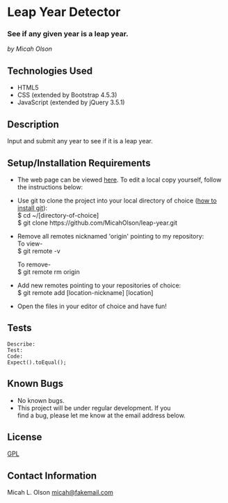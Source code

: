 # Leap Year Detector

### See if any given year is a leap year.  
_by Micah Olson_

## Technologies Used
* HTML5
* CSS (extended by Bootstrap 4.5.3)
* JavaScript (extended by jQuery 3.5.1)

## Description
Input and submit any year to see if it is a leap year.

## Setup/Installation Requirements
* The web page can be viewed [here](https://micaholson.github.io/leap-year). To edit a local copy yourself, follow the instructions below:  

* Use git to clone the project into your local directory of choice ([how to install git](https://www.learnhowtoprogram.com/introduction-to-programming/getting-started-with-intro-to-programming/git-and-github)):  
  $ cd ~/\[directory-of-choice\]  
  $ git clone https[]()://github.com/MicahOlson/leap-year.git  

* Remove all remotes nicknamed 'origin' pointing to my repository:  
  To view-  
  $ git remote -v  

  To remove-  
  $ git remote rm origin  
* Add new remotes pointing to your repositories of choice:  
  $ git remote add \[location-nickname\] \[location\]  

* Open the files in your editor of choice and have fun!

## Tests
```
Describe:  
Test:  
Code:  
Expect().toEqual();  
```

## Known Bugs
* No known bugs.
* This project will be under regular development. If you  
find a bug, please let me know at the email address below. 

## License
[GPL](https://choosealicense.com/licenses/gpl-3.0/)

## Contact Information
Micah L. Olson micah@fakemail.com